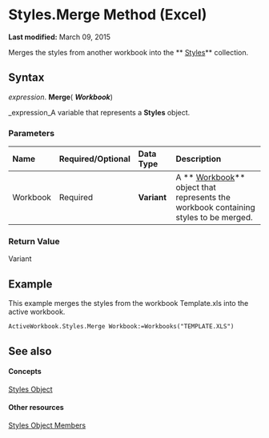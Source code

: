 
# Styles.Merge Method (Excel)

 **Last modified:** March 09, 2015

Merges the styles from another workbook into the  ** [Styles](146effdc-e007-814d-b110-f7bd944fc15f.md)** collection.

## Syntax

 _expression_. **Merge**( **_Workbook_**)

 _expression_A variable that represents a  **Styles** object.


### Parameters



|**Name**|**Required/Optional**|**Data Type**|**Description**|
|:-----|:-----|:-----|:-----|
|Workbook|Required| **Variant**|A  ** [Workbook](8c00aa60-c974-eed3-0812-3c9625eb0d4c.md)** object that represents the workbook containing styles to be merged.|

### Return Value

Variant


## Example

This example merges the styles from the workbook Template.xls into the active workbook.


```
ActiveWorkbook.Styles.Merge Workbook:=Workbooks("TEMPLATE.XLS")
```


## See also


#### Concepts


 [Styles Object](146effdc-e007-814d-b110-f7bd944fc15f.md)
#### Other resources


 [Styles Object Members](79790248-557c-ff11-94e0-4d9c8f4f71c0.md)
